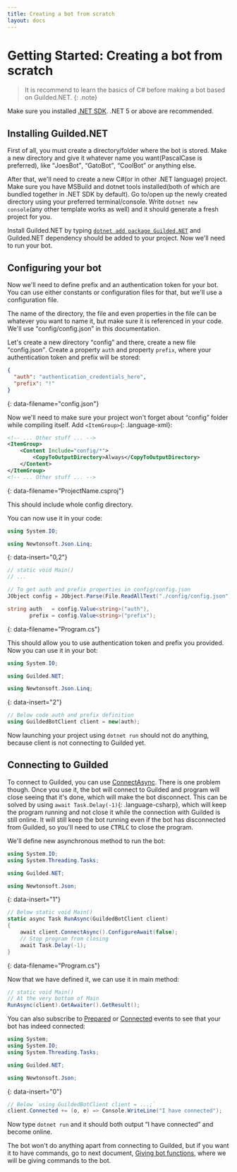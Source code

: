 ```yaml
---
title: Creating a bot from scratch
layout: docs
---
```


# Getting Started: Creating a bot from scratch

> It is recommend to learn the basics of C# before making a bot based on Guilded.NET.
{: .note}

Make sure you installed [.NET SDK](https://dotnet.microsoft.com/download/dotnet). .NET 5 or above are recommended.

## Installing Guilded.NET

First of all, you must create a directory/folder where the bot is stored. Make a new directory and give it whatever name you want(PascalCase is preferred), like <q>JoesBot</q>, <q>GatoBot</q>, <q>CoolBot</q> or anything else.

After that, we'll need to create a new C#(or in other .NET language) project. Make sure you have MSBuild and dotnet tools installed(both of which are bundled together in .NET SDK by default). Go to/open up the newly created directory using your preferred terminal/console. Write `dotnet new console`(any other template works as well) and it should generate a fresh project for you.

Install Guilded.NET by typing [`dotnet add package Guilded.NET`](https://github.com/Guilded-NET/Guilded.NET.Templates) and Guilded.NET dependency should be added to your project. Now we'll need to run your bot.

## Configuring your bot

Now we'll need to define prefix and an authentication token for your bot. You can use either constants or configuration files for that, but we'll use a configuration file.

The name of the directory, the file and even properties in the file can be whatever you want to name it, but make sure it is referenced in your code. We'll use <q>config/config.json</q> in this documentation.

Let's create a new directory <q>config</q> and there, create a new file <q>config.json</q>. Create a property `auth` and property `prefix`, where your authentication token and prefix will be stored:

```json
{
  "auth": "authentication_credentials_here",
  "prefix": "!"
}
```
{: data-filename="config.json"}

Now we'll need to make sure your project won't forget about <q>config</q> folder while compiling itself. Add `<ItemGroup>`{: .language-xml}:

```xml
<!-- ... Other stuff ... -->
<ItemGroup>
    <Content Include="config/*">
        <CopyToOutputDirectory>Always</CopyToOutputDirectory>
    </Content>
</ItemGroup>
<!-- ... Other stuff ... -->
```
{: data-filename="ProjectName.csproj"}

This should include whole config directory.

You can now use it in your code:

```csharp
using System.IO;

using Newtonsoft.Json.Linq;
```
{: data-insert="0,2"}

```csharp
// static void Main()
// ...

// To get auth and prefix properties in config/config.json
JObject config = JObject.Parse(File.ReadAllText("./config/config.json"));

string auth   = config.Value<string>("auth"),
       prefix = config.Value<string>("prefix");
```
{: data-filename="Program.cs"}

This should allow you to use authentication token and prefix you provided. Now you can use it in your bot:

```csharp
using System.IO;

using Guilded.NET;

using Newtonsoft.Json.Linq;
```
{: data-insert="2"}

```csharp
// Below code auth and prefix definition
using GuildedBotClient client = new(auth);
```

Now launching your project using `dotnet run` should not do anything, because client is not connecting to Guilded yet.

## Connecting to Guilded

To connect to Guilded, you can use [ConnectAsync](/references/BaseGuildedClient_ConnectAsync()). There is one problem though. Once you use it, the bot will connect to Guilded and program will close seeing that it's done, which will make the bot disconnect. This can be solved by using `await Task.Delay(-1)`{: .language-csharp}, which will keep the program running and not close it while the connection with Guilded is still online. It will still keep the bot running even if the bot has disconnected from Guilded, so you'll need to use <kbd>CTRL</kbd><kbd>C</kbd> to close the program.

We'll define new asynchronous method to run the bot:

```csharp
using System.IO;
using System.Threading.Tasks;

using Guilded.NET;

using Newtonsoft.Json;
```
{: data-insert="1"}

```csharp
// Below static void Main()
static async Task RunAsync(GuildedBotClient client)
{
    await client.ConnectAsync().ConfigureAwait(false);
    // Stop program from closing
    await Task.Delay(-1);
}
```
{: data-filename="Program.cs"}

Now that we have defined it, we can use it in main method:

```csharp
// static void Main()
// At the very bottom of Main
RunAsync(client).GetAwaiter().GetResult();
```

You can also subscribe to [Prepared](/references/AbstractGuildedClient_Prepared) or [Connected](/references/BaseGuildedClient_Connected) events to see that your bot has indeed connected:

```csharp
using System;
using System.IO;
using System.Threading.Tasks;

using Guilded.NET;

using Newtonsoft.Json;
```
{: data-insert="0"}

```csharp
// Below `using GuildedBotClient client = ...;`
client.Connected += (o, e) => Console.WriteLine("I have connected");
```

Now type `dotnet run` and it should both output <q>I have connected</q> and become online.

The bot won't do anything apart from connecting to Guilded, but if you want it to have commands, go to next document, [Giving bot functions](./givingFunctions), where we will be giving commands to the bot.
